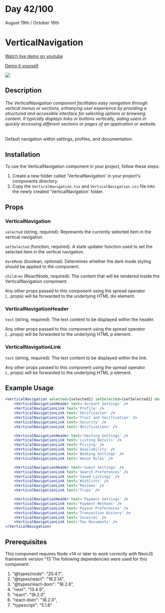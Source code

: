 # Day 42/100

August 19th / October 16th

# VerticalNavigation
<a href="https://www.youtube.com/watch?v=eAro7avGxDA" target="_blank">Watch live demo on youtube</a>

<a href="https://100daysofcomponents.netlify.app/VerticalNavigation" target="_blank">Demo it yourself</a>

<a href="https://100daysofcomponents.netlify.app/VerticalNavigation" target="_blank"><img src="https://cdn.discordapp.com/attachments/715319623637270638/1142485654324920431/image.png"/></a>  

## Description 

###### The VerticalNavigation component facilitates easy navigation through vertical menus or sections, enhancing user experience by providing a structured and accessible interface for selecting options or browsing content. It typically displays links or buttons vertically, aiding users in quickly accessing different sections or pages of an application or website.

Default navigation within settings, profiles, and documentation.

## Installation 

To use the VerticalNavigation component in your project, follow these steps:

1. Create a new folder called 'VerticalNavigation' in your project's components directory.
2. Copy the `VerticalNavigation.tsx` and `VerticalNavigation.css` file into the newly created 'VerticalNavigation' folder.

## Props 
### VerticalNavigation
`selected` (string, required): Represents the currently selected item in the vertical navigation.

`setSelected` (function, required): A state updater function used to set the selected item in the vertical navigation.

`darkMode` (boolean, optional): Determines whether the dark mode styling should be applied to the component.

`children` (ReactNode, required): The content that will be rendered inside the VerticalNavigation component.

Any other props passed to this component using the spread operator (...props) will be forwarded to the underlying HTML div element.

### VerticalNavigationHeader
`text` (string, required): The text content to be displayed within the header.

Any other props passed to this component using the spread operator (...props) will be forwarded to the underlying HTML p element.

### VerticalNavigationLink
`text` (string, required): The text content to be displayed within the link.

Any other props passed to this component using the spread operator (...props) will be forwarded to the underlying HTML p element.

## Example Usage
```jsx
<VerticalNavigation selected={selected1} setSelected={setSelected1} darkMode={isDarkMode}>
    <VerticalNavigationHeader text='Account Settings' />
    <VerticalNavigationLink text='Profile' />
    <VerticalNavigationLink text='Verification' />
    <VerticalNavigationLink text='Trust and Verification' />
    <VerticalNavigationLink text='Security' />
    <VerticalNavigationLink text='Notifications' />

    <VerticalNavigationHeader text='Hosting Settings' />
    <VerticalNavigationLink text='Listing Details' />
    <VerticalNavigationLink text='Pricing' />
    <VerticalNavigationLink text='Availability' />
    <VerticalNavigationLink text='Booking Settings' />
    <VerticalNavigationLink text='House Rules' />

    <VerticalNavigationHeader text='Guest Settings' />
    <VerticalNavigationLink text='Search Preferences' />
    <VerticalNavigationLink text='Saved Listings' />
    <VerticalNavigationLink text='Wishlists' />
    <VerticalNavigationLink text='Reviews' />
    <VerticalNavigationLink text='Trips' />

    <VerticalNavigationHeader text='Payment Settings' />
    <VerticalNavigationLink text='Payment Methods' />
    <VerticalNavigationLink text='Payout Preferences' />
    <VerticalNavigationLink text='Transaction History' />
    <VerticalNavigationLink text='Invoices' />
    <VerticalNavigationLink text='Tax Documents' />
</VerticalNavigation>
```

## Prerequisites
This component requires Node v14 or later to work correctly with NextJS framework version ^13
The following dependencies were used for this component:
1. "@types/node": "20.4.1",
2. "@types/react": "18.2.14",
3. "@types/react-dom": "18.2.6",
4. "next": "13.4.9",
5. "react": "18.2.0",
6. "react-dom": "18.2.0",
7. "typescript": "5.1.6"

